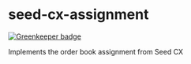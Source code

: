 # seed-cx-assignment

[![Greenkeeper badge](https://badges.greenkeeper.io/pRizz/seed-cx-order-book-assignment.svg)](https://greenkeeper.io/)

Implements the order book assignment from Seed CX
